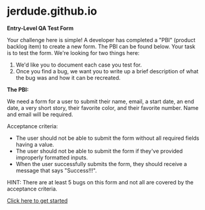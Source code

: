 # jerdude.github.io

**Entry-Level QA Test Form**

Your challenge here is simple! A developer has completed a "PBI" (product backlog item) to create a new form. The PBI can be found below. Your task is to test the form. We're looking for two things here:

1. We'd like you to document each case you test for.
2. Once you find a bug, we want you to write up a brief description of what the bug was and how it can be recreated.

**The PBI:**

We need a form for a user to submit their name, email, a start date, an end date, a very short story, their favorite color, and their favorite number. Name and email will be required.

Acceptance criteria:
- The user should not be able to submit the form without all required fields having a value.
- The user should not be able to submit the form if they've provided improperly formatted inputs.
- When the user successfully submits the form, they should receive a message that says "Success!!!".

HINT: There are at least 5 bugs on this form and not all are covered by the acceptance criteria.

[Click here to get started](https://jerdude.github.io/QATestForm/QAForm.html)
